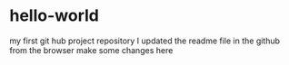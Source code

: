 # hello-world
my first git hub project repository
I updated the readme file in the github from the browser
make some changes here
